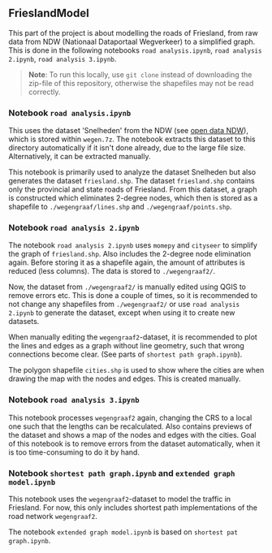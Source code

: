 ## FrieslandModel

This part of the project is about modelling the roads of Friesland, from raw data from NDW (Nationaal Dataportaal Wegverkeer)
to a simplified graph. This is done in the following notebooks `road analysis.ipynb`, `road analysis 2.ipynb`, `road analysis 3.ipynb`.

> **Note**: To run this locally, use `git clone` instead of downloading the zip-file of this repository, otherwise the shapefiles
> may not be read correctly.

### Notebook `road analysis.ipynb`

This uses the dataset 'Snelheden' from the NDW (see [open data NDW](https://opendata.ndw.nu/)), which is stored within
`wegen.7z`. The notebook extracts this dataset to this directory automatically if it isn't done already, due to the large file size.
Alternatively, it can be extracted manually.

This notebook is primarily used to analyze the dataset Snelheden but also generates the dataset `friesland.shp`.
The dataset `friesland.shp` contains only the provincial and state roads of Friesland.
From this dataset, a graph is constructed which eliminates 2-degree nodes, which then is stored as a shapefile
to `./wegengraaf/lines.shp` and `./wegengraaf/points.shp`.

### Notebook `road analysis 2.ipynb`

The notebook `road analysis 2.ipynb` uses `momepy` and `cityseer` to simplify the graph of `friesland.shp`.
Also includes the 2-degree node elimination again. Before storing it as a shapefile again, the amount of attributes is reduced (less columns). The data is stored to `./wegengraaf2/`.

Now, the dataset from `./wegengraaf2/` is manually edited using QGIS to remove errors etc. This is done a couple of times, so it is recommended to
not change any shapefiles from `./wegengraaf2/` or use `road analysis 2.ipynb` to generate the dataset, except when using it to create new datasets.

When manually editing the `wegengraaf2`-dataset, it is recommended to plot the lines and edges as a graph without line geometry, such that wrong connections become clear. (See parts of `shortest path graph.ipynb`).

The polygon shapefile `cities.shp` is used to show where the cities are when
drawing the map with the nodes and edges. This is created manually. 

### Notebook `road analysis 3.ipynb`

This notebook processes `wegengraaf2` again, changing the CRS to a local one such that the lengths can be recalculated. Also contains previews of the dataset and shows a map of the nodes and edges with the cities.
Goal of this notebook is to remove errors from the dataset automatically, when it is too time-consuming to do it by hand.

### Notebook `shortest path graph.ipynb` and `extended graph model.ipynb`

This notebook uses the `wegengraaf2`-dataset to model the traffic in Friesland.
For now, this only includes shortest path implementations of the road network `wegengraaf2`.

The notebook `extended graph model.ipynb` is based on `shortest pat graph.ipynb`.